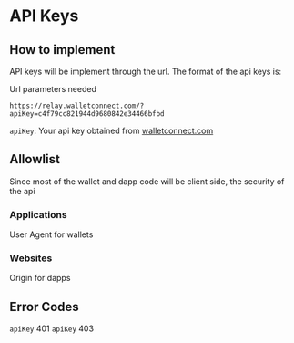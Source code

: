 # API Keys

## How to implement

API keys will be implement through the url. The format of the api keys is:

Url parameters needed

`https://relay.walletconnect.com/?apiKey=c4f79cc821944d9680842e34466bfbd`

`apiKey`: Your api key obtained from [walletconnect.com](walletconnect.com)

## Allowlist

Since most of the wallet and dapp code will be client side, the security of the api

### Applications

User Agent for wallets

### Websites

Origin for dapps

## Error Codes

`apiKey` 401
`apiKey` 403
